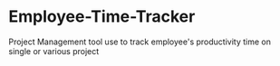 Employee-Time-Tracker
=====================

Project Management tool use to track employee's productivity time on single or various project
